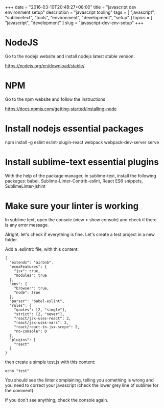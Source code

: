 +++
date = "2016-03-10T20:48:27+08:00"
title = "javascript dev environment setup"
description = "javascript tooling"
tags = [ "javascript", "sublimetext", "tools", "environment", "development", "setup" ]
topics = [ "javascript", "development" ]
slug = "javascript-dev-env-setup"
+++

# NodeJS

Go to the nodejs website and install nodejs latest stable version:

https://nodejs.org/en/download/stable/

# NPM

Go to the npm website and follow the instructions

https://docs.npmjs.com/getting-started/installing-node

# Install nodejs essential packages

npm install -g eslint eslint-plugin-react webpack webpack-dev-server serve 

# Install sublime-text essential plugins

With the help of the package manager, in sublime-text, install the following packages: babel, Sublime-Linter-Contrib-eslint, React ES6 snippets, SublimeLinter-jshint

# Make sure your linter is working

In sublime text, open the console (view > show console) and check if there is any error message.

Alright, let's check if everything is fine. Let's create a test project in a new folder.

Add a .eslintrc file, with this content: 

```
{
  "extends": "airbnb",
  "ecmaFeatures": {
    "jsx": true,
    "modules": true
  },
  "env": {
    "browser": true,
    "node": true
  },
  "parser": "babel-eslint",
  "rules": {
    "quotes": [2, "single"],
    "strict": [2, "never"],
    "react/jsx-uses-react": 2,
    "react/jsx-uses-vars": 2,
    "react/react-in-jsx-scope": 2,
    "no-console": 0
  },
  "plugins": [
    "react"
  ]
}
```

then create a simple test.js with this content:

```
echo "test"
```

You should see the linter complaining, telling you something is wrong and you need to correct your javascript (check the lower grey line of sublime for the comment).

If you don't see anything, check the console again.